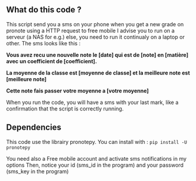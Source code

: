 ## What do this code ?
This script send you a sms on your phone when you get a new grade on pronote using a HTTP request to free mobile
I advise you to run on a serveur (a NAS for e.g.) else, you need to run it continualy on a laptop or other.
The sms looks like this :

**Vous avez recu une nouvelle note le [date] qui est de [note] en [matière] avec un coefficient de [coefficient].**
                     
**La moyenne de la classe est [moyenne de classe] et la meilleure note est [meilleure note]**

**Cette note fais passer votre moyenne a [votre moyenne]**

When you run the code, you will have a sms with your last mark, like a confirmation that the script is correctly running.

## Dependencies
This code use the librairy pronotepy.
You can install with : `pip install -U pronotepy`

You need also a Free mobile account and activate sms notifications in my options
Then, notice your id (sms_id in the program) and your password (sms_key in the program)
